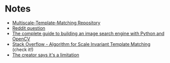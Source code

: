 # Notes

- [Multiscale-Template-Matching Repository](https://github.com/Logeswaran123/Multiscale-Template-Matching)
- [Reddit question](https://www.reddit.com/r/opencv/comments/b8f4up/question_scale_invariant_template_matching/)
- [The complete guide to building an image search engine with Python and OpenCV](https://pyimagesearch.com/2014/12/01/complete-guide-building-image-search-engine-python-opencv/)
- [Stack Overflow - Algorithm for Scale Invariant Template Matching](https://dsp.stackexchange.com/questions/75964/algorithm-for-scale-invariant-template-matching) (check it!)
- [The creator says it's a limitation](https://stackoverflow.com/questions/45302681/running-pyautogui-on-a-different-computer-with-different-resolution)
